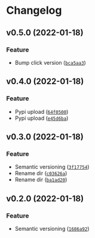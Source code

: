 # Changelog

<!--next-version-placeholder-->

## v0.5.0 (2022-01-18)
### Feature
* Bump click version ([`bca5aa3`](https://github.com/Datateer/erd-python/commit/bca5aa377c240d62d91022164a5f4d20507df330))

## v0.4.0 (2022-01-18)
### Feature
* Pypi upload ([`64f0500`](https://github.com/Datateer/erd-python/commit/64f0500e41dd9aa8ba6ba49073b2c33b47b3696c))
* Pypi upload ([`e45d6ba`](https://github.com/Datateer/erd-python/commit/e45d6ba4d5133c4b458ac5dea9f287258b9c1208))

## v0.3.0 (2022-01-18)
### Feature
* Semantic versioning ([`3f17754`](https://github.com/Datateer/erd-python/commit/3f177548c7b301da221a484557234d9ba67e9e9a))
* Rename dir ([`c03626a`](https://github.com/Datateer/erd-python/commit/c03626a0e809a9585082186dac415eaa868a108f))
* Rename dir ([`ba1ad20`](https://github.com/Datateer/erd-python/commit/ba1ad202fc9001dfe34761f1fa804dfc32308436))

## v0.2.0 (2022-01-18)
### Feature
* Semantic versioning ([`1686a92`](https://github.com/Datateer/erd-python/commit/1686a92185e0a305e04bbb37e87d20ec646f087f))
